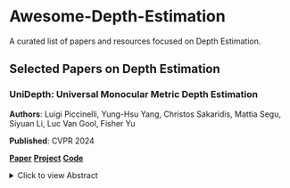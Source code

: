 # Awesome-Depth-Estimation
A curated list of papers and resources focused on Depth Estimation. 

## Selected Papers on Depth Estimation

### **UniDepth: Universal Monocular Metric Depth Estimation**  

**Authors**: Luigi Piccinelli, Yung-Hsu Yang, Christos Sakaridis, Mattia Segu, Siyuan Li, Luc Van Gool, Fisher Yu  

**Published**: CVPR 2024

**[Paper](https://arxiv.org/pdf/2403.18913)**  **[Project](https://lpiccinelli-eth.github.io/pub/unidepth/)**  **[Code](https://github.com/lpiccinelli-eth/UniDepth)**

<details>
  <summary>Click to view Abstract</summary>

  Accurate monocular metric depth estimation (MMDE) is crucial to solving downstream tasks in 3D perception and modeling. However, the remarkable accuracy of recent MMDE methods is confined to their training domains. These methods fail to generalize to unseen domains even in the presence of moderate domain gaps, which hinders their practical applicability. We propose a new model, UniDepth, capable of reconstructing metric 3D scenes from solely single images across domains. Departing from the existing MMDE methods, UniDepth directly predicts metric 3D points from the input image at inference time without any additional information, striving for a universal and flexible MMDE solution. In particular, UniDepth implements a self-promptable camera module predicting dense camera representation to condition depth features. Our model exploits a pseudo-spherical output representation, which disentangles camera and depth representations. In addition, we propose a geometric invariance loss that promotes the invariance of camera-prompted depth features. Thorough evaluations on ten datasets in a zero-shot regime consistently demonstrate the superior performance of UniDepth, even when compared with methods directly trained on the testing domains.

</details>
